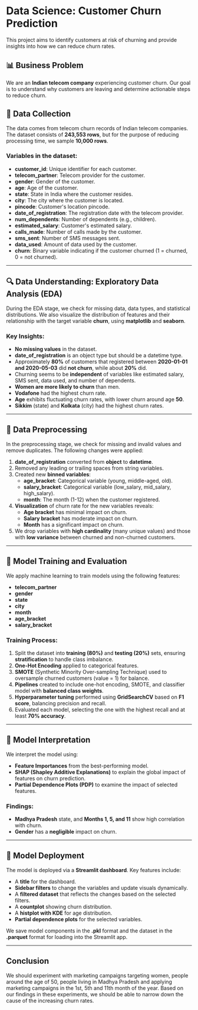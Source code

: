 # Data Science: Customer Churn Prediction

This project aims to identify customers at risk of churning and provide insights into how we can reduce churn rates.

## 📊 Business Problem

We are an **Indian telecom company** experiencing customer churn. Our goal is to understand why customers are leaving and determine actionable steps to reduce churn.

## 📂 Data Collection

The data comes from telecom churn records of Indian telecom companies. The dataset consists of **243,553 rows**, but for the purpose of reducing processing time, we sample **10,000 rows**.

### Variables in the dataset:
- **customer_id**: Unique identifier for each customer.
- **telecom_partner**: Telecom provider for the customer.
- **gender**: Gender of the customer.
- **age**: Age of the customer.
- **state**: State in India where the customer resides.
- **city**: The city where the customer is located.
- **pincode**: Customer's location pincode.
- **date_of_registration**: The registration date with the telecom provider.
- **num_dependents**: Number of dependents (e.g., children).
- **estimated_salary**: Customer's estimated salary.
- **calls_made**: Number of calls made by the customer.
- **sms_sent**: Number of SMS messages sent.
- **data_used**: Amount of data used by the customer.
- **churn**: Binary variable indicating if the customer churned (1 = churned, 0 = not churned).

---

## 🔍 Data Understanding: Exploratory Data Analysis (EDA)

During the EDA stage, we check for missing data, data types, and statistical distributions. 
We also visualize the distribution of features and their relationship with the target variable **churn**, using **matplotlib** and **seaborn**.

### Key Insights:
- **No missing values** in the dataset.
- **date_of_registration** is an object type but should be a datetime type.
- Approximately **80%** of customers that registered between **2020-01-01 and 2020-05-03** did **not churn**, while about **20%** did.
- Churning seems to be **independent** of variables like estimated salary, SMS sent, data used, and number of dependents.
- **Women are more likely to churn** than men.
- **Vodafone** had the highest churn rate.
- **Age** exhibits fluctuating churn rates, with lower churn around age **50**.
- **Sikkim** (state) and **Kolkata** (city) had the highest churn rates.

---

## 🔧 Data Preprocessing

In the preprocessing stage, we check for missing and invalid values and remove duplicates. The following changes were applied:

1. **date_of_registration** converted from **object** to **datetime**.
2. Removed any leading or trailing spaces from string variables.
3. Created new **binned variables**:
   - **age_bracket**: Categorical variable (young, middle-aged, old).
   - **salary_bracket**: Categorical variable (low_salary, mid_salary, high_salary).
   - **month**: The month (1-12) when the customer registered.
4. **Visualization** of churn rate for the new variables reveals:
   - **Age bracket** has minimal impact on churn.
   - **Salary bracket** has moderate impact on churn.
   - **Month** has a significant impact on churn.
5. We drop variables with **high cardinality** (many unique values) and those with **low variance** between churned and non-churned customers.

---

## 🧠 Model Training and Evaluation

We apply machine learning to train models using the following features:
- **telecom_partner**
- **gender**
- **state**
- **city**
- **month**
- **age_bracket**
- **salary_bracket**

### Training Process:
1. Split the dataset into **training (80%)** and **testing (20%)** sets, ensuring **stratification** to handle class imbalance.
2. **One-Hot Encoding** applied to categorical features.
3. **SMOTE** (Synthetic Minority Over-sampling Technique) used to oversample churned customers (value = 1) for balance.
4. **Pipelines** created to include one-hot encoding, SMOTE, and classifier model with **balanced class weights**.
5. **Hyperparameter tuning** performed using **GridSearchCV** based on **F1 score**, balancing precision and recall.
6. Evaluated each model, selecting the one with the highest recall and at least **70% accuracy**.

---

## 🧐 Model Interpretation

We interpret the model using:
- **Feature Importances** from the best-performing model.
- **SHAP (Shapley Additive Explanations)** to explain the global impact of features on churn prediction.
- **Partial Dependence Plots (PDP)** to examine the impact of selected features.

### Findings:
- **Madhya Pradesh** state, and **Months 1, 5, and 11** show high correlation with churn.
- **Gender** has a **negligible** impact on churn.

---

## 🚀 Model Deployment

The model is deployed via a **Streamlit dashboard**. Key features include:

- A **title** for the dashboard.
- **Sidebar filters** to change the variables and update visuals dynamically.
- A **filtered dataset** that reflects the changes based on the selected filters.
- A **countplot** showing churn distribution.
- A **histplot with KDE** for age distribution.
- **Partial dependence plots** for the selected variables.

We save model components in the **.pkl** format and the dataset in the **.parquet** format for loading into the Streamlit app.

---

## Conclusion
We should experiment with marketing campaigns targeting women, people around the age of 50, people living in Madhya Pradesh and applying marketing campaigns in the 1st, 5th and 11th month of the year. 
Based on our findings in these experiments, we should be able to narrow down the cause of the increasing churn rates. 
